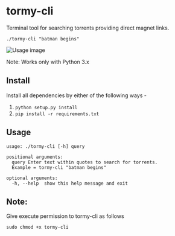 # tormy-cli

Terminal tool for searching torrents providing direct magnet links.

	./tormy-cli "batman begins"
	

 ![Usage image](https://imgur.com/vEUdl4j.png)


Note: Works only with Python 3.x
	

Install
--------
Install all dependencies by either of the following ways -
1) `python setup.py install`
2) `pip install -r requirements.txt`

Usage
-------
```
usage: ./tormy-cli [-h] query

positional arguments:
  query	Enter text within quotes to search for torrents.
  Example = tormy-cli "batman begins"

optional arguments:
  -h, --help  show this help message and exit
```


Note:
-----
Give execute permission to tormy-cli as follows
```
sudo chmod +x tormy-cli
```

